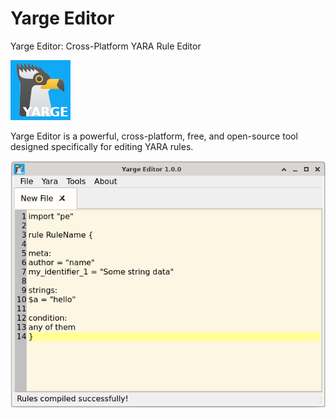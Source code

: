 # Yarge Editor

Yarge Editor: Cross-Platform YARA Rule Editor

![Logo](images/yarge2.png )

Yarge Editor is a powerful, cross-platform, free, and open-source tool designed specifically for editing YARA rules.



![Logo](images/screenshot.png )

